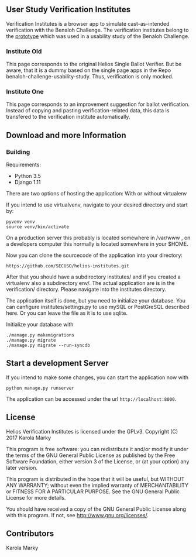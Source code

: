 ## User Study Verification Institutes
Verification Institutes is a browser app to simulate cast-as-intended verification with the Benaloh Challenge.
The verification institutes belong to the [prototype](https://github.com/Yonjuni/benaloh-challenge-usability-study) which was used in a usability study of the Benaloh Challenge.

### Institute Old
This page corresponds to the original Helios Single Ballot Verifier. But be aware, that it is a dummy based on the single page apps in the Repo benaloh-challenge-usability-study. Thus, verification is only mocked.

### Institute One
This page corresponds to an improvement suggestion for ballot verification. Instead of copying and pasting verification-related data, this data is transfered to the verification institute automatically.   


## Download and more Information

### Building 

Requirements:
* Python 3.5
* Django 1.11

There are two options of hosting the application: With or without virtualenv 

If you intend to use virtualvenv, navigate to your desired directory and start by: 

    pyvenv venv
    source venv/bin/activate

On a production server this probably is located somewhere in /var/www , on a developers computer this normally is located somewhere in your $HOME.

Now you can clone the sourcecode of the application into your directory:

    https://github.com/SECUSO/helios-institutes.git

After that you should have a subdirectory institutes/ and if you created a virtualenv also a subdirectory env/. The actual application are is in the verification/ directory. Please navigate into the institutes directory. 

The application itself is done, but you need to initialize your database. You can canfigure institutes/settings.py to use mySQL or PostGreSQL described here. Or you can leave the file as it is to use sqlite. 

Initialize your database with

    ./manage.py makemigrations
    ./manage.py migrate
    ./manage.py migrate --run-syncdb
    
    
Start a development Server
--------------------------
If you intend to make some changes, you can start the application now with

    python manage.py runserver
    
The application can be accessed under the url `http://localhost:8000`.


## License

Helios Verification Institutes is licensed under the GPLv3. Copyright (C) 2017 Karola Marky

This program is free software: you can redistribute it and/or modify it under the terms of the GNU General Public License as published by the Free Software Foundation, either version 3 of the License, or (at your option) any later version.

This program is distributed in the hope that it will be useful, but WITHOUT ANY WARRANTY; without even the implied warranty of MERCHANTABILITY or FITNESS FOR A PARTICULAR PURPOSE. See the GNU General Public License for more details.

You should have received a copy of the GNU General Public License along with this program. If not, see http://www.gnu.org/licenses/.


## Contributors

Karola Marky
